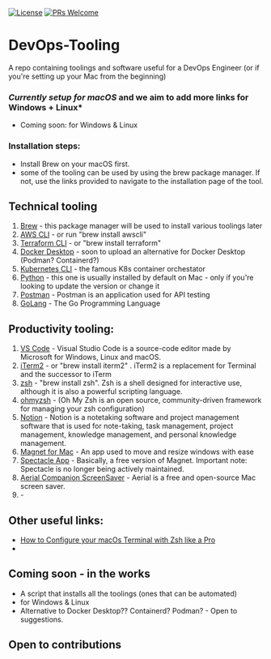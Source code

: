 [![License](https://img.shields.io/badge/License-Apache_2.0-blue.svg)](https://opensource.org/licenses/Apache-2.0)
[![PRs Welcome](https://img.shields.io/badge/PRs-welcome-brightgreen.svg?style=flat-square)](http://makeapullrequest.com)

# DevOps-Tooling
A repo containing toolings and software useful for a DevOps Engineer (or if you're setting up your Mac from the beginning)

### *Currently setup for macOS* and we aim to add more links for Windows + Linux*
- Coming soon: for Windows & Linux

### Installation steps:
- Install Brew on your macOS first.
- some of the tooling can be used by using the brew package manager. If not, use the links provided to navigate to the installation page of the tool.

## Technical tooling
1. [Brew](https://brew.sh/) - this package manager will be used to install various toolings later
1. [AWS CLI](https://docs.aws.amazon.com/cli/latest/userguide/getting-started-install.html) - or run "brew install awscli"
1. [Terraform CLI](https://learn.hashicorp.com/tutorials/terraform/install-cli) - or "brew install terraform"
1. [Docker Desktop](https://www.docker.com/products/docker-desktop) - soon to upload an alternative for Docker Desktop (Podman? Containerd?)
1. [Kubernetes CLI]() - the famous K8s container orchestator
1. [Python]() - this one is usually installed by default on Mac - only if you're looking to update the version or change it
1. [Postman](https://www.postman.com/downloads/) - Postman is an application used for API testing
1. [GoLang](https://go.dev/doc/install) - The Go Programming Language


## Productivity tooling: 
1. [VS Code](https://code.visualstudio.com/download) - Visual Studio Code is a source-code editor made by Microsoft for Windows, Linux and macOS.
1. [iTerm2](https://iterm2.com/) - or "brew install iterm2" . iTerm2 is a replacement for Terminal and the successor to iTerm
1. [zsh](https://github.com/ohmyzsh/ohmyzsh) - "brew install zsh". Zsh is a shell designed for interactive use, although it is also a powerful scripting language.
1. [ohmyzsh](https://github.com/ohmyzsh/ohmyzsh) - (Oh My Zsh is an open source, community-driven framework for managing your zsh configuration)
1. [Notion](https://www.notion.so/desktop) - Notion is a notetaking software and project management software that is used for note-taking, task management, project management, knowledge management, and personal knowledge management.
1. [Magnet for Mac](https://apps.apple.com/gb/app/magnet/id441258766?mt=12) - An app used to move and resize windows with ease 
1. [Spectacle App](https://www.spectacleapp.com/) -  Basically, a free version of Magnet. Important note: Spectacle is no longer being actively maintained.
1. [Aerial Companion ScreenSaver](https://aerialscreensaver.github.io/) - Aerial is a free and open-source Mac screen saver.
1. []() - 

## Other useful links:

- [How to Configure your macOs Terminal with Zsh like a Pro](https://www.freecodecamp.org/news/how-to-configure-your-macos-terminal-with-zsh-like-a-pro-c0ab3f3c1156/)
- 

## Coming soon - in the works
- A script that installs all the toolings (ones that can be automated)
- for Windows & Linux
- Alternative to Docker Desktop?? Containerd? Podman? - Open to suggestions.

## Open to contributions
